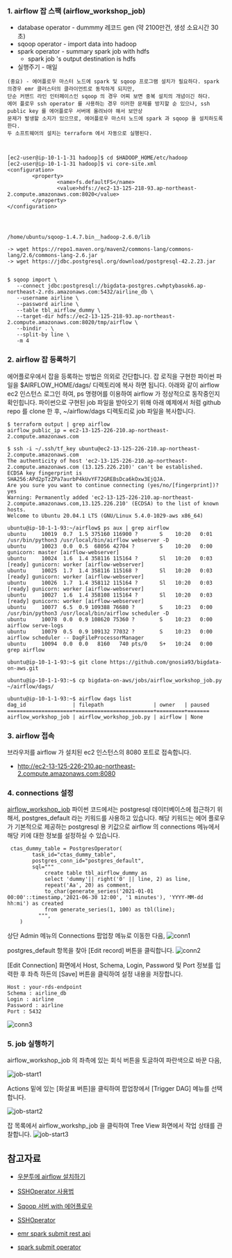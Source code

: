 ### 1. airflow 잡 스팩 (airflow_workshop_job) ###

* database operator - dummmy 레코드 gen (약 2100만건, 생성 소요시간 30초)
* sqoop operator - import data into hadoop 
* spark operator - summary spark job with hdfs
  - spark job 's output destination is hdfs
* 실행주기 - 매일
 
``` 
(중요) - 에어플로우 마스터 노드에 spark 및 sqoop 프로그램 설치가 필요하다. spark 의경우 emr 클러스터의 클라이언트로 동작하게 되지만, 
단순 커맨드 라인 인터페이스인 sqoop 의 경우 어찌 보면 중복 설치의 개념이긴 하다.
에어 플로우 ssh operator 를 사용하는 경우 이러한 문제를 방지할 순 있으나, ssh public key 를 에어플로우 서버에 올려놔야 해서 보안상 
문제가 발생할 소지가 있으므로, 에어플로우 마스터 노드에 spark 과 sqoop 을 설치하도록 한다. 
두 소프트웨어의 설치는 terraform 에서 자동으로 실행된다. 
```

```


[ec2-user@ip-10-1-1-31 hadoop]$ cd $HADOOP_HOME/etc/hadoop
[ec2-user@ip-10-1-1-31 hadoop]$ vi core-site.xml
<configuration>
        <property>
                <name>fs.defaultFS</name>
                <value>hdfs://ec2-13-125-218-93.ap-northeast-2.compute.amazonaws.com:8020</value>
        </property>
</configuration>




/home/ubuntu/sqoop-1.4.7.bin__hadoop-2.6.0/lib 

-> wget https://repo1.maven.org/maven2/commons-lang/commons-lang/2.6/commons-lang-2.6.jar
-> wget https://jdbc.postgresql.org/download/postgresql-42.2.23.jar


$ sqoop import \
   --connect jdbc:postgresql://bigdata-postgres.cwhptybasok6.ap-northeast-2.rds.amazonaws.com:5432/airline_db \
   --username airline \
   --password airline \
   --table tbl_airflow_dummy \
   --target-dir hdfs://ec2-13-125-218-93.ap-northeast-2.compute.amazonaws.com:8020/tmp/airflow \
   --bindir . \
   --split-by line \
   -m 4
```

### 2. airflow 잡 등록하기 ###

에어플로우에서 잡을 등록하는 방법은 의외로 간단합니다. 잡 로직을 구현한 파이썬 파일을 $AIRFLOW_HOME/dags/ 디렉토리에 복사 하면 됩니다. 
아래와 같이 airflow ec2 인스턴스 로그인 하여, ps 명령어를 이용하여 airflow 가 정상적으로 동작중인지 확인힙니다.
파이썬으로 구현된 job 파일을 받아오기 위해 아래 예제에서 처럼 github repo 를 clone 한 후, ~/airflow/dags 디렉토리로 job 파일을 복사합니다. 
```
$ terraform output | grep airflow
airflow_public_ip = ec2-13-125-226-210.ap-northeast-2.compute.amazonaws.com

$ ssh -i ~/.ssh/tf_key ubuntu@ec2-13-125-226-210.ap-northeast-2.compute.amazonaws.com
The authenticity of host 'ec2-13-125-226-210.ap-northeast-2.compute.amazonaws.com (13.125.226.210)' can't be established.
ECDSA key fingerprint is SHA256:APd2pTzZPa7aurbP4kUvYF72GREBsDca6kOxw3EjQJA.
Are you sure you want to continue connecting (yes/no/[fingerprint])? yes
Warning: Permanently added 'ec2-13-125-226-210.ap-northeast-2.compute.amazonaws.com,13.125.226.210' (ECDSA) to the list of known hosts.
Welcome to Ubuntu 20.04.1 LTS (GNU/Linux 5.4.0-1029-aws x86_64)

ubuntu@ip-10-1-1-93:~/airflow$ ps aux | grep airflow
ubuntu     10019  0.7  1.5 375160 116900 ?       S    10:20   0:01 /usr/bin/python3 /usr/local/bin/airflow webserver -D
ubuntu     10023  0.0  0.5  68056 42704 ?        S    10:20   0:00 gunicorn: master [airflow-webserver]
ubuntu     10024  1.6  1.4 358116 115164 ?       Sl   10:20   0:03 [ready] gunicorn: worker [airflow-webserver]
ubuntu     10025  1.7  1.4 358116 115168 ?       Sl   10:20   0:03 [ready] gunicorn: worker [airflow-webserver]
ubuntu     10026  1.7  1.4 358112 115164 ?       Sl   10:20   0:03 [ready] gunicorn: worker [airflow-webserver]
ubuntu     10027  1.6  1.4 358108 115164 ?       Sl   10:20   0:03 [ready] gunicorn: worker [airflow-webserver]
ubuntu     10077  6.5  0.9 109388 76680 ?        S    10:23   0:00 /usr/bin/python3 /usr/local/bin/airflow scheduler -D
ubuntu     10078  0.0  0.9 108620 75360 ?        S    10:23   0:00 airflow serve-logs
ubuntu     10079  0.5  0.9 109132 77032 ?        S    10:23   0:00 airflow scheduler -- DagFileProcessorManager
ubuntu     10094  0.0  0.0   8160   740 pts/0    S+   10:24   0:00 grep airflow

ubuntu@ip-10-1-1-93:~$ git clone https://github.com/gnosia93/bigdata-on-aws.git

ubuntu@ip-10-1-1-93:~$ cp bigdata-on-aws/jobs/airflow_workshop_job.py ~/airflow/dags/

ubuntu@ip-10-1-1-93:~$ airflow dags list
dag_id               | filepath                | owner   | paused
=====================+=========================+=========+=======
airflow_workshop_job | airflow_workshop_job.py | airflow | None
```

### 3. airflow 접속 ###

브라우저를 airflow 가 설치된 ec2 인스턴스의 8080 포트로 접속합니다. 

* http://ec2-13-125-226-210.ap-northeast-2.compute.amazonaws.com:8080


### 4. connections 설정 ###

[airflow_workshop_job](https://github.com/gnosia93/bigdata-on-aws/blob/main/jobs/airflow_workshop_job.py) 파이썬 코드에서는 postgresql 데이터베이스에 접근하기 위해서, postgres_default 라는 키워드를 사용하고 있습니다. 해당 키워드는 에어 플로우가 기본적으로 제공하는 postgresql 용 키값으로 airflow 의 connections 메뉴에서 해당 키에 대한 정보를 설정하실 수 있습니다.

```
 ctas_dummy_table = PostgresOperator(
        task_id="ctas_dummy_table",
        postgres_conn_id="postgres_default",
        sql="""
            create table tbl_airflow_dummy as 
            select 'dummy'|| right('0' || line, 2) as line, 
            repeat('Aa', 20) as comment, 
            to_char(generate_series('2021-01-01 00:00'::timestamp,'2021-06-30 12:00', '1 minutes'), 'YYYY-MM-dd hh:mi') as created
            from generate_series(1, 100) as tbl(line);
          """,
    )   
```

상단 Admin 메뉴의 Connections 팝업창 메뉴로 이동한 다음, 
![conn1](https://github.com/gnosia93/bigdata-on-aws/blob/main/workshop/images/airflow_conn-1.png)

postgres_default 항목을 찾아 [Edit record] 버튼을 클릭합니다. 
![conn2](https://github.com/gnosia93/bigdata-on-aws/blob/main/workshop/images/airflow_conn-2.png)

[Edit Connection] 화면에서 Host, Schema, Login, Password 및 Port 정보를 입력한 후 좌측 하든의 [Save] 버튼을 클릭하여 설정 내용을 저장합니다. 

```
Host : your-rds-endpoint
Schema : airline_db
Login : airline
Password : airline
Port : 5432
```
![conn3](https://github.com/gnosia93/bigdata-on-aws/blob/main/workshop/images/airflow_conn-3.png)



### 5. job 실행하기 ###

airflow_workshop_job 의 좌측에 있는 회식 버튼을 토글하여 파란색으로 바꾼 다음,  

![job-start1](https://github.com/gnosia93/bigdata-on-aws/blob/main/workshop/images/airflow-job-start-1.png) 

Actions 밑에 있는 [화살표 버튼]을 클릭하여 팝업창에서 [Trigger DAG] 메뉴를 선택합니다.

![job-start2](https://github.com/gnosia93/bigdata-on-aws/blob/main/workshop/images/airflow-job-start-2.png)

잡 목록에서 airflow_workshp_job 을 클릭하여 Tree View 화면에서 작업 상태를 관찰합니다. 
![job-start3](https://github.com/gnosia93/bigdata-on-aws/blob/main/workshop/images/airflow-job-start-3.png)


## 참고자료 ##

* [우분투에 airflow 설치하기](https://jungwoon.github.io/airflow/2019/02/26/Airflow.html)

* [SSHOperator 사용법](https://prometheo.tistory.com/48)

* [Sqoop 서버 with 에어플로우](https://stackoverflow.com/questions/51120240/using-sqoop-move-tables-from-mysql-to-hive-scheduled-using-remotely-installed-ai)

* [SSHOperator](https://airflow.apache.org/docs/apache-airflow-providers-ssh/stable/connections/ssh.html)

* [emr spark submit rest api](https://www.python2.net/questions-274169.htm)

* [spark submit operator](https://stackoverflow.com/questions/53773678/airflow-sparksubmitoperator-how-to-spark-submit-in-another-server)
